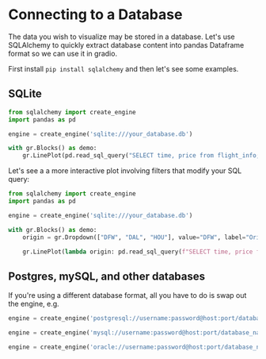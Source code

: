 # Connecting to a Database

The data you wish to visualize may be stored in a database. Let's use SQLAlchemy to quickly extract database content into pandas Dataframe format so we can use it in gradio.

First install `pip install sqlalchemy` and then let's see some examples.

## SQLite

```python
from sqlalchemy import create_engine
import pandas as pd

engine = create_engine('sqlite:///your_database.db')

with gr.Blocks() as demo:
    gr.LinePlot(pd.read_sql_query("SELECT time, price from flight_info;", engine), x="time", y="price")
```

Let's see a a more interactive plot involving filters that modify your SQL query:

```python
from sqlalchemy import create_engine
import pandas as pd

engine = create_engine('sqlite:///your_database.db')

with gr.Blocks() as demo:
    origin = gr.Dropdown(["DFW", "DAL", "HOU"], value="DFW", label="Origin")

    gr.LinePlot(lambda origin: pd.read_sql_query(f"SELECT time, price from flight_info WHERE origin = {origin};", engine), inputs=origin, x="time", y="price")
```

## Postgres, mySQL, and other databases

If you're using a different database format, all you have to do is swap out the engine, e.g.

```python
engine = create_engine('postgresql://username:password@host:port/database_name')
```

```python
engine = create_engine('mysql://username:password@host:port/database_name')
```

```python
engine = create_engine('oracle://username:password@host:port/database_name')
```
